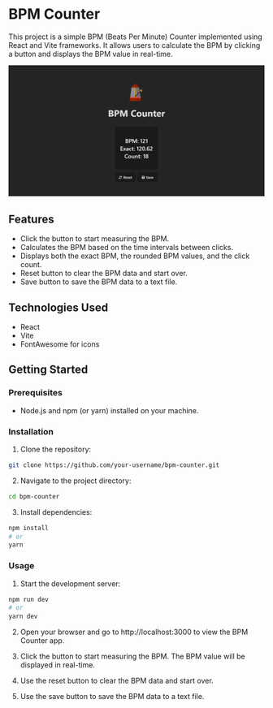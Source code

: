 # BPM Counter

This project is a simple BPM (Beats Per Minute) Counter implemented using React and Vite frameworks. It allows users to calculate the BPM by clicking a button and displays the BPM value in real-time.

![BPM Counter Screenshot](src/assets/png/app-screenshot.png)

## Features

- Click the button to start measuring the BPM.
- Calculates the BPM based on the time intervals between clicks.
- Displays both the exact BPM, the rounded BPM values, and the click count.
- Reset button to clear the BPM data and start over.
- Save button to save the BPM data to a text file.

## Technologies Used

- React
- Vite
- FontAwesome for icons

## Getting Started

### Prerequisites

- Node.js and npm (or yarn) installed on your machine.

### Installation

1. Clone the repository:

```bash
git clone https://github.com/your-username/bpm-counter.git
```

2. Navigate to the project directory:

```bash
cd bpm-counter
```

3. Install dependencies:

```bash
npm install
# or
yarn
```

### Usage

1. Start the development server:

```bash
npm run dev
# or
yarn dev
```

2. Open your browser and go to http://localhost:3000 to view the BPM Counter app.

3. Click the button to start measuring the BPM. The BPM value will be displayed in real-time.

4. Use the reset button to clear the BPM data and start over.

5. Use the save button to save the BPM data to a text file.